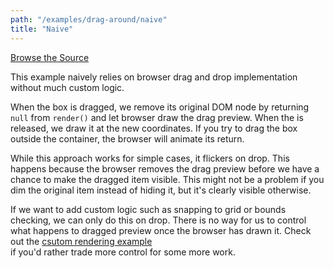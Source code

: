 ```yaml
---
path: "/examples/drag-around/naive"
title: "Naive"
---
```


[Browse the Source](https://github.com/react-dnd/react-dnd/tree/master/packages/documentation-examples/src/02%20Drag%20Around/Naive)

This example naively relies on browser drag and drop implementation
without much custom logic.

When the box is dragged, we remove its original DOM node by returning
<code>null</code> from <code>render()</code> and let browser draw the
drag preview. When the is released, we draw it at the new coordinates.
If you try to drag the box outside the container, the browser will
animate its return.

While this approach works for simple cases, it flickers on drop. This
happens because the browser removes the drag preview before we have a
chance to make the dragged item visible. This might not be a problem
if you dim the original item instead of hiding it, but it's
clearly visible otherwise.

If we want to add custom logic such as snapping to grid or bounds
checking, we can only do this on drop. There is no way for us to
control what happens to dragged preview once the browser has drawn it.
Check out the [csutom rendering example](/examples/drag-around/custom-drag-layer)  
if you'd rather trade more control for some more work.

<dragAroundNaive></dragAroundNaive>